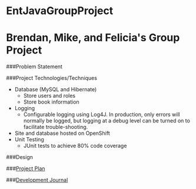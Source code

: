 # EntJavaGroupProject

# Brendan, Mike, and Felicia's Group Project

###Problem Statement


###Project Technologies/Techniques
* Database (MySQL and Hibernate)
	- Store users and roles
	- Store book information
* Logging
  * Configurable logging using Log4J. In production, only errors will normally be logged, but logging at a debug level can be turned on to facilitate trouble-shooting. 
* Site and database hosted on OpenShift
* Unit Testing
  * JUnit tests to achieve 80% code coverage


###Design


###[Project Plan](projectPlan.md)


###[Development Journal](journal.md)
